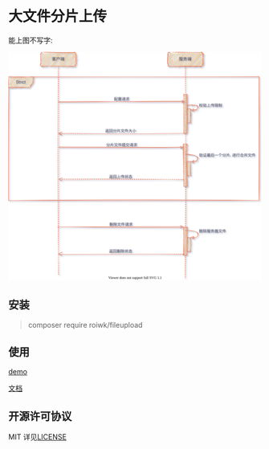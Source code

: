 # 大文件分片上传

能上图不写字:

![时序图](./slip_chart.svg)

## 安装

> composer require roiwk/fileupload

## 使用

[demo](./example)

[文档](./doc)

## 开源许可协议

MIT 详见[LICENSE](./LICENSE)
